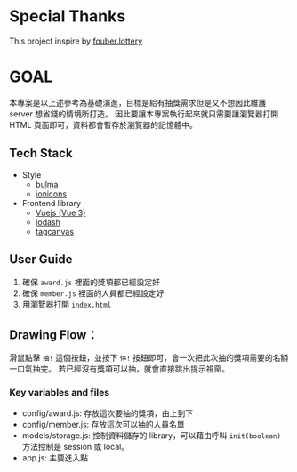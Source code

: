 # Special Thanks

This project inspire by [fouber.lottery](https://github.com/fouber/lottery)

# GOAL

本專案是以上述參考為基礎演進，目標是給有抽獎需求但是又不想因此維護 server 想省錢的情境所打造。
因此要讓本專案執行起來就只需要讓瀏覽器打開 HTML 頁面即可，資料都會暫存於瀏覽器的記憶體中。

## Tech Stack

- Style 
  - [bulma](https://bulma.io/)
  - [ionicons](https://ionic.io/ionicons)
- Frontend library
  - [Vuejs (Vue 3)](https://vuejs.org/)
  - [lodash](https://lodash.com/)
  - [tagcanvas](https://www.goat1000.com/tagcanvas.php)

## User Guide

1. 確保 `award.js` 裡面的獎項都已經設定好
2. 確保 `member.js` 裡面的人員都已經設定好
3. 用瀏覽器打開 `index.html` 

## Drawing Flow：

滑鼠點擊 `抽!` 這個按鈕，並按下 `停!` 按鈕即可，會一次把此次抽的獎項需要的名額一口氣抽完。
若已經沒有獎項可以抽，就會直接跳出提示視窗。

### Key variables and files

- config/award.js: 存放這次要抽的獎項，由上到下
- config/member.js: 存放這次可以抽的人員名單
- models/storage.js: 控制資料儲存的 library，可以藉由呼叫 `init(boolean)` 方法控制是 session 或 local。
- app.js: 主要進入點